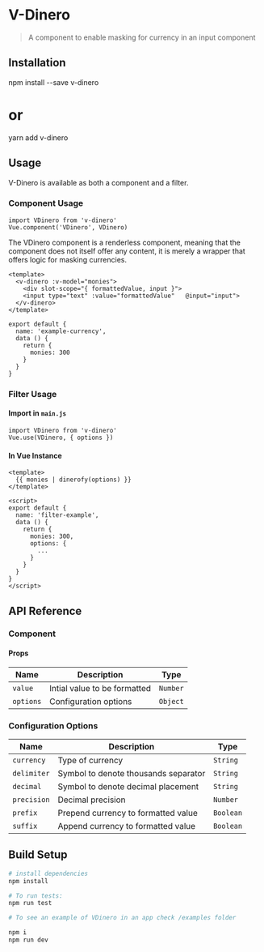 # V-Dinero

> A component to enable masking for currency in an input component

## Installation 
npm install --save v-dinero
# or
yarn add v-dinero

## Usage
V-Dinero is available as both a component and a filter.

### Component Usage

```JS
import VDinero from 'v-dinero'
Vue.component('VDinero', VDinero)
```

The VDinero component is a renderless component, meaning that the component does not itself offer any content, it is merely a wrapper that offers logic for masking currencies.

```JS
<template>
  <v-dinero :v-model="monies">
    <div slot-scope="{ formattedValue, input }">
    <input type="text" :value="formattedValue"   @input="input">
  </v-dinero>
</template>

export default {
  name: 'example-currency',
  data () {
    return {
      monies: 300
    }
  }
}
```

### Filter Usage

#### Import in `main.js`
```JS
import VDinero from 'v-dinero'
Vue.use(VDinero, { options })
```

#### In Vue Instance
```JS
<template>
  {{ monies | dinerofy(options) }}
</template>

<script>
export default {
  name: 'filter-example',
  data () {
    return {
      monies: 300,
      options: {
        ...
      }
    }
  }
}
</script>
```

## API Reference
### Component

#### Props
| Name | Description | Type |
| --- | --- | --- |
| `value` | Intial value to be formatted | `Number` |
| `options` | Configuration options | `Object` |

### Configuration Options
| Name | Description | Type |
| --- | --- | --- |
| `currency` | Type of currency | `String` |
| `delimiter` | Symbol to denote thousands separator | `String` |
| `decimal` | Symbol to denote decimal placement | `String` |
| `precision` | Decimal precision | `Number` |
| `prefix` | Prepend currency to formatted value | `Boolean` |
| `suffix` | Append currency to formatted value | `Boolean` |


## Build Setup

``` bash
# install dependencies
npm install

# To run tests:
npm run test

# To see an example of VDinero in an app check /examples folder

npm i
npm run dev
```
